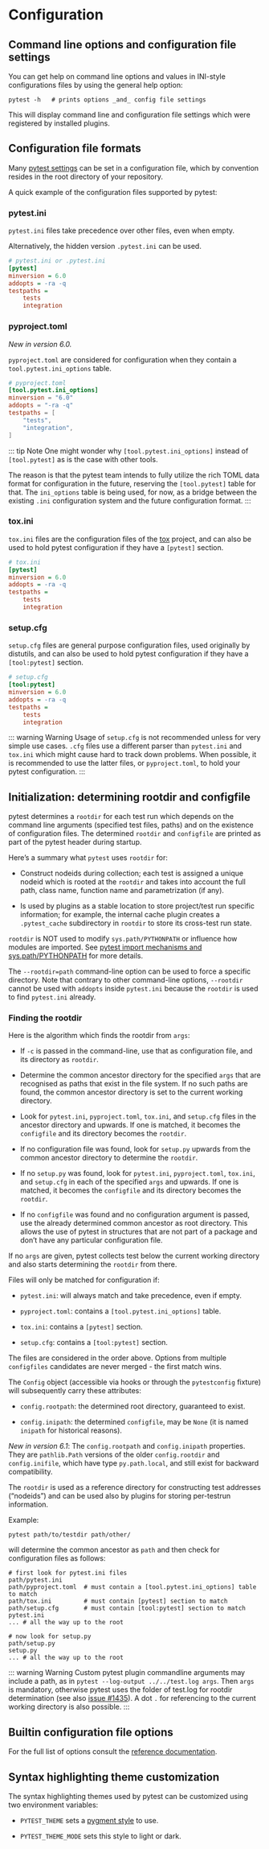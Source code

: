 # Configuration

## Command line options and configuration file settings

You can get help on command line options and values in INI-style configurations files by using the general help option:

```shell
pytest -h   # prints options _and_ config file settings
```

This will display command line and configuration file settings which were registered by installed plugins.

## Configuration file formats

Many [pytest settings](/python/pytest/reference_guides/api_reference/config_options#configuration-options) can be set in a configuration file, which by convention resides in the root directory of your repository.

A quick example of the configuration files supported by pytest:

### pytest.ini

`pytest.ini` files take precedence over other files, even when empty.

Alternatively, the hidden version `.pytest.ini` can be used.

```ini
# pytest.ini or .pytest.ini
[pytest]
minversion = 6.0
addopts = -ra -q
testpaths =
    tests
    integration
```

### pyproject.toml

*New in version 6.0.*

`pyproject.toml` are considered for configuration when they contain a `tool.pytest.ini_options` table.

```toml
# pyproject.toml
[tool.pytest.ini_options]
minversion = "6.0"
addopts = "-ra -q"
testpaths = [
    "tests",
    "integration",
]
```

::: tip Note
One might wonder why `[tool.pytest.ini_options]` instead of `[tool.pytest]` as is the case with other tools.

The reason is that the pytest team intends to fully utilize the rich TOML data format for configuration in the future, reserving the `[tool.pytest]` table for that. The `ini_options` table is being used, for now, as a bridge between the existing `.ini` configuration system and the future configuration format.
:::

### tox.ini

`tox.ini` files are the configuration files of the [tox](https://tox.readthedocs.io/) project, and can also be used to hold pytest configuration if they have a `[pytest]` section.

```ini
# tox.ini
[pytest]
minversion = 6.0
addopts = -ra -q
testpaths =
    tests
    integration
```

### setup.cfg

`setup.cfg` files are general purpose configuration files, used originally by distutils, and can also be used to hold pytest configuration if they have a `[tool:pytest]` section.

```ini
# setup.cfg
[tool:pytest]
minversion = 6.0
addopts = -ra -q
testpaths =
    tests
    integration
```

::: warning Warning
Usage of `setup.cfg` is not recommended unless for very simple use cases. `.cfg` files use a different parser than `pytest.ini` and `tox.ini` which might cause hard to track down problems. When possible, it is recommended to use the latter files, or `pyproject.toml`, to hold your pytest configuration.
:::

## Initialization: determining rootdir and configfile

pytest determines a `rootdir` for each test run which depends on the command line arguments (specified test files, paths) and on the existence of configuration files. The determined `rootdir` and `configfile` are printed as part of the pytest header during startup.

Here’s a summary what `pytest` uses `rootdir` for:

- Construct nodeids during collection; each test is assigned a unique nodeid which is rooted at the `rootdir` and takes into account the full path, class name, function name and parametrization (if any).

- Is used by plugins as a stable location to store project/test run specific information; for example, the internal cache plugin creates a` .pytest_cache` subdirectory in `rootdir` to store its cross-test run state.

`rootdir` is NOT used to modify `sys.path/PYTHONPATH` or influence how modules are imported. See [pytest import mechanisms and sys.path/PYTHONPATH](/python/pytest/explanation/import_mechanism#pytest-import-mechanisms-and-sys-path-pythonpath) for more details.

The `--rootdir=path` command-line option can be used to force a specific directory. Note that contrary to other command-line options, `--rootdir` cannot be used with `addopts` inside `pytest.ini` because the `rootdir` is used to find `pytest.ini` already.

### Finding the rootdir

Here is the algorithm which finds the rootdir from `args`:

- If `-c` is passed in the command-line, use that as configuration file, and its directory as `rootdir`.

- Determine the common ancestor directory for the specified `args` that are recognised as paths that exist in the file system. If no such paths are found, the common ancestor directory is set to the current working directory.

- Look for `pytest.ini`, `pyproject.toml`, `tox.ini`, and `setup.cfg` files in the ancestor directory and upwards. If one is matched, it becomes the `configfile` and its directory becomes the `rootdir`.

- If no configuration file was found, look for `setup.py` upwards from the common ancestor directory to determine the `rootdir`.

- If no `setup.py` was found, look for `pytest.ini`, `pyproject.toml`, `tox.ini`, and `setup.cfg` in each of the specified `args` and upwards. If one is matched, it becomes the `configfile` and its directory becomes the `rootdir`.

- If no `configfile` was found and no configuration argument is passed, use the already determined common ancestor as root directory. This allows the use of pytest in structures that are not part of a package and don’t have any particular configuration file.

If no `args` are given, pytest collects test below the current working directory and also starts determining the `rootdir` from there.

Files will only be matched for configuration if:

- `pytest.ini`: will always match and take precedence, even if empty.

- `pyproject.toml`: contains a `[tool.pytest.ini_options]` table.

- `tox.ini`: contains a `[pytest]` section.

- `setup.cfg`: contains a `[tool:pytest]` section.

The files are considered in the order above. Options from multiple `configfiles` candidates are never merged - the first match wins.

The `Config` object (accessible via hooks or through the `pytestconfig` fixture) will subsequently carry these attributes:

- `config.rootpath`: the determined root directory, guaranteed to exist.

- `config.inipath`: the determined `configfile`, may be `None` (it is named `inipath` for historical reasons).

*New in version 6.1*: The `config.rootpath` and `config.inipath` properties. They are `pathlib.Path` versions of the older `config.rootdir` and `config.inifile`, which have type `py.path.local`, and still exist for backward compatibility.

The `rootdir` is used as a reference directory for constructing test addresses (“nodeids”) and can be used also by plugins for storing per-testrun information.

Example:

```shell
pytest path/to/testdir path/other/
```

will determine the common ancestor as `path` and then check for configuration files as follows:

```shell
# first look for pytest.ini files
path/pytest.ini
path/pyproject.toml  # must contain a [tool.pytest.ini_options] table to match
path/tox.ini         # must contain [pytest] section to match
path/setup.cfg       # must contain [tool:pytest] section to match
pytest.ini
... # all the way up to the root

# now look for setup.py
path/setup.py
setup.py
... # all the way up to the root
```

::: warning Warning
Custom pytest plugin commandline arguments may include a path, as in `pytest --log-output ../../test.log args`. Then `args` is mandatory, otherwise pytest uses the folder of test.log for rootdir determination (see also [issue #1435](https://github.com/pytest-dev/pytest/issues/1435)). A dot `.` for referencing to the current working directory is also possible.
:::

## Builtin configuration file options

For the full list of options consult the [reference documentation](/python/pytest/reference_guides/api_reference/config_options#configuration-options).

## Syntax highlighting theme customization

The syntax highlighting themes used by pytest can be customized using two environment variables:

- `PYTEST_THEME` sets a [pygment style](https://pygments.org/docs/styles/) to use.

- `PYTEST_THEME_MODE` sets this style to light or dark.

